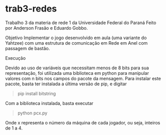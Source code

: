 # trab3-redes
Trabalho 3 da materia de rede 1 da Universidade Federal do Paraná
Feito por Anderson Frasão e Eduardo Gobbo.

Objetivo
Implementar o jogo desenvolvido em aula (uma variante do Yahtzee) com uma estrutura
de comunicação em Rede em Anel com passagem de bastão.

Execução

Devido ao uso de variáveis que necessitam menos de 8 bits para sua representação, foi utilizada uma biblioteca em python para manipular valores com n bits nos campos do pacote da mensagem. Para instalar este pacote, basta ter instalada a última versão de pip, e digitar

>pip install bitstring

Com a biblioteca instalada, basta executar 

> python pcx.py

Onde x representa o número da máquina de cada jogador, ou seja, inteiros de 1 a 4.

